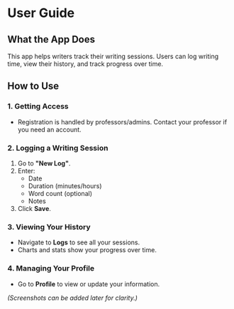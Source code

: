 # User Guide

## What the App Does
This app helps writers track their writing sessions. Users can log writing time, view their history, and track progress over time.

## How to Use

### 1. Getting Access
- Registration is handled by professors/admins. Contact your professor if you need an account.

### 2. Logging a Writing Session
1. Go to **"New Log"**.
2. Enter:
   - Date
   - Duration (minutes/hours)
   - Word count (optional)
   - Notes
3. Click **Save**.

### 3. Viewing Your History
- Navigate to **Logs** to see all your sessions.
- Charts and stats show your progress over time.

### 4. Managing Your Profile
- Go to **Profile** to view or update your information.

*(Screenshots can be added later for clarity.)*
